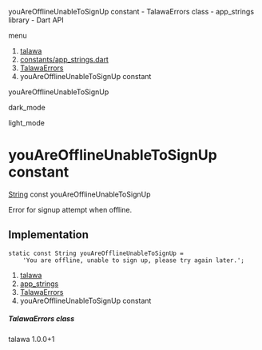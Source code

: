 




youAreOfflineUnableToSignUp constant - TalawaErrors class - app\_strings library - Dart API







menu

1. [talawa](../../index.html)
2. [constants/app\_strings.dart](../../file-___home_harshil_Desktop_open-source_palisadoes_talawa_lib_constants_app_strings/)
3. [TalawaErrors](../../file-___home_harshil_Desktop_open-source_palisadoes_talawa_lib_constants_app_strings/TalawaErrors-class.html)
4. youAreOfflineUnableToSignUp constant

youAreOfflineUnableToSignUp


dark\_mode

light\_mode




# youAreOfflineUnableToSignUp constant


[String](https://api.flutter.dev/flutter/dart-core/String-class.html)
const youAreOfflineUnableToSignUp

Error for signup attempt when offline.


## Implementation

```
static const String youAreOfflineUnableToSignUp =
    'You are offline, unable to sign up, please try again later.';
```

 


1. [talawa](../../index.html)
2. [app\_strings](../../file-___home_harshil_Desktop_open-source_palisadoes_talawa_lib_constants_app_strings/)
3. [TalawaErrors](../../file-___home_harshil_Desktop_open-source_palisadoes_talawa_lib_constants_app_strings/TalawaErrors-class.html)
4. youAreOfflineUnableToSignUp constant

##### TalawaErrors class





talawa
1.0.0+1






